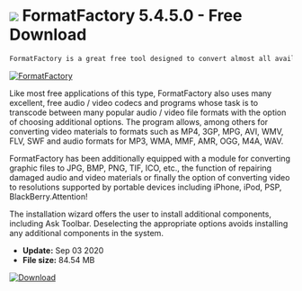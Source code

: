 # ![](https://cdn.softexe.net/static/icon/f/formatfactory-8195.png) FormatFactory 5.4.5.0 - Free Download

```sh
FormatFactory is a great free tool designed to convert almost all available audio and video formats.
```
[![FormatFactory](https://gallery.dpcdn.pl/imgc/Tools/328/g_-_420x350_1.5_-_x20140127135407_0.png)](https://softexe.net/win/multimedia/video/formatfactory:hpae.html)

Like most free applications of this type, FormatFactory also uses many excellent, free audio / video codecs and programs whose task is to transcode between many popular audio / video file formats with the option of choosing additional options. The program allows, among others for converting video materials to formats such as MP4, 3GP, MPG, AVI, WMV, FLV, SWF and audio formats for MP3, WMA, MMF, AMR, OGG, M4A, WAV.
 
 FormatFactory has been additionally equipped with a module for converting graphic files to JPG, BMP, PNG, TIF, ICO, etc., the function of repairing damaged audio and video materials or finally the option of converting video to resolutions supported by portable devices including iPhone, iPod, PSP, BlackBerry.Attention!
 
 The installation wizard offers the user to install additional components, including Ask Toolbar. Deselecting the appropriate options avoids installing any additional components in the system.


- **Update:** Sep 03 2020
- **File size:** 84.54 MB

[![Download](https://cdn.softexe.net/static/img/download.png)](https://softexe.net/win/multimedia/video/formatfactory:hpae.html)

